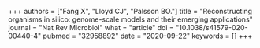 +++
authors = ["Fang X", "Lloyd CJ", "Palsson BO."]
title = "Reconstructing organisms in silico: genome-scale models and their emerging applications"
journal = "Nat Rev Microbiol"
what = "article"
doi = "10.1038/s41579-020-00440-4"
pubmed = "32958892"
date = "2020-09-22"
keywords = []
+++

